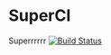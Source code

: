 # SuperCI

Superrrrrr
[![Build Status](https://travis-ci.org/Bananzaaa/SuperCI.svg?branch=main)](https://travis-ci.org/Bananzaaa/SuperCI)

